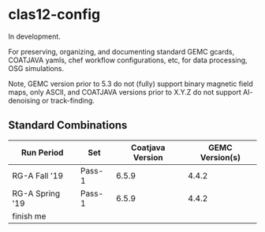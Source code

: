 # clas12-config
In development.

For preserving, organizing, and documenting standard GEMC gcards, COATJAVA yamls, chef workflow configurations, etc, for data processing, OSG simulations.

Note, GEMC version prior to 5.3 do not (fully) support binary magnetic field maps, only ASCII, and COATJAVA versions prior to X.Y.Z do not support AI- denoising or track-finding.

## Standard Combinations

Run Period       | Set     | Coatjava Version | GEMC Version(s)
---------------- | ------- | ---------------- | ---------------
RG-A Fall '19    | Pass-1  | 6.5.9            | 4.4.2
RG-A Spring '19  | Pass-1  | 6.5.9            | 4.4.2
finish me        | | | 

